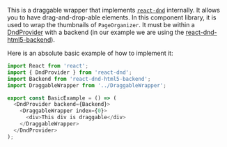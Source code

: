 This is a draggable wrapper that implements
[`react-dnd`](https://react-dnd.github.io/react-dnd) internally. It allows you
to have drag-and-drop-able elements. In this component library, it is used to
wrap the thumbnails of `PageOrganizer`. It must be within a
[DndProvider](https://react-dnd.github.io/react-dnd/docs/api/dnd-provider) with
a backend (in our example we are using the
[react-dnd-html5-backend](https://www.npmjs.com/package/react-dnd-html5-backend)).

Here is an absolute basic example of how to implement it:

```js
import React from 'react';
import { DndProvider } from 'react-dnd';
import Backend from 'react-dnd-html5-backend';
import DraggableWrapper from '../DraggableWrapper';

export const BasicExample = () => (
  <DndProvider backend={Backend}>
    <DraggableWrapper index={0}>
      <div>This div is draggable</div>
    </DraggableWrapper>
  </DndProvider>
);
```

